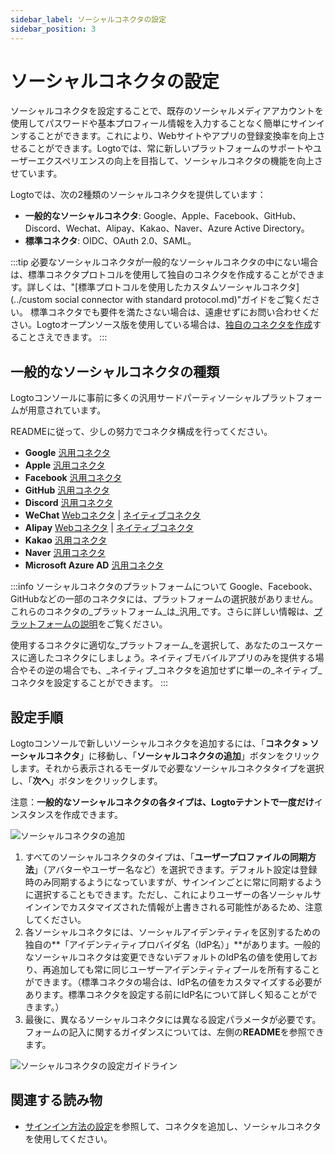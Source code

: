 ```yaml
---
sidebar_label: ソーシャルコネクタの設定
sidebar_position: 3
---
```


# ソーシャルコネクタの設定

ソーシャルコネクタを設定することで、既存のソーシャルメディアアカウントを使用してパスワードや基本プロフィール情報を入力することなく簡単にサインインすることができます。これにより、Webサイトやアプリの登録変換率を向上させることができます。Logtoでは、常に新しいプラットフォームのサポートやユーザーエクスペリエンスの向上を目指して、ソーシャルコネクタの機能を向上させています。

Logtoでは、次の2種類のソーシャルコネクタを提供しています：

- **一般的なソーシャルコネクタ**: Google、Apple、Facebook、GitHub、Discord、Wechat、Alipay、Kakao、Naver、Azure Active Directory。
- **標準コネクタ**: OIDC、OAuth 2.0、SAML。

:::tip
必要なソーシャルコネクタが一般的なソーシャルコネクタの中にない場合は、標準コネクタプロトコルを使用して独自のコネクタを作成することができます。詳しくは、"[標準プロトコルを使用したカスタムソーシャルコネクタ](../custom social connector with standard protocol.md)"ガイドをご覧ください。
標準コネクタでも要件を満たさない場合は、遠慮せずにお問い合わせください。Logtoオープンソース版を使用している場合は、[独自のコネクタを作成](../create-your-connector/)することさえできます。
:::

## 一般的なソーシャルコネクタの種類

Logtoコンソールに事前に多くの汎用サードパーティソーシャルプラットフォームが用意されています。

READMEに従って、少しの努力でコネクタ構成を行ってください。

- **Google** [汎用コネクタ](https://github.com/logto-io/connectors/tree/master/packages/connector-google)
- **Apple** [汎用コネクタ](https://github.com/logto-io/connectors/tree/master/packages/connector-apple)
- **Facebook** [汎用コネクタ](https://github.com/logto-io/connectors/tree/master/packages/connector-facebook)
- **GitHub** [汎用コネクタ](https://github.com/logto-io/connectors/tree/master/packages/connector-github)
- **Discord** [汎用コネクタ](https://github.com/logto-io/connectors/tree/master/packages/connector-discord)
- **WeChat** [Webコネクタ](https://github.com/logto-io/connectors/tree/master/packages/connector-wechat-web) | [ネイティブコネクタ](https://github.com/logto-io/connectors/tree/master/packages/connector-wechat-native)
- **Alipay** [Webコネクタ](https://github.com/logto-io/connectors/tree/master/packages/connector-alipay-web) | [ネイティブコネクタ](https://github.com/logto-io/connectors/tree/master/packages/connector-alipay-native)
- **Kakao** [汎用コネクタ](https://github.com/logto-io/connectors/tree/master/packages/connector-kakao)
- **Naver** [汎用コネクタ](https://github.com/logto-io/connectors/tree/master/packages/connector-naver)
- **Microsoft Azure AD** [汎用コネクタ](https://github.com/logto-io/connectors/tree/master/packages/connector-azuread)

:::info ソーシャルコネクタのプラットフォームについて
Google、Facebook、GitHubなどの一部のコネクタには、プラットフォームの選択肢がありません。これらのコネクタの_プラットフォーム_は_汎用_です。さらに詳しい情報は、[プラットフォームの説明](https://docs.logto.io/docs/references/connectors/#platform)をご覧ください。

使用するコネクタに適切な_プラットフォーム_を選択して、あなたのユースケースに適したコネクタにしましょう。ネイティブモバイルアプリのみを提供する場合やその逆の場合でも、_ネイティブ_コネクタを追加せずに単一の_ネイティブ_コネクタを設定することができます。
:::

## 設定手順

Logtoコンソールで新しいソーシャルコネクタを追加するには、「**コネクタ > ソーシャルコネクタ**」に移動し、「**ソーシャルコネクタの追加**」ボタンをクリックします。それから表示されるモーダルで必要なソーシャルコネクタタイプを選択し、「**次へ**」ボタンをクリックします。

注意：**一般的なソーシャルコネクタの各タイプは、Logtoテナントで一度だけ**インスタンスを作成できます。

![ソーシャルコネクタの追加](./assets/configure-add-social-connector.png)

1. すべてのソーシャルコネクタのタイプは、「**ユーザープロファイルの同期方法**」（アバターやユーザー名など）を選択できます。デフォルト設定は登録時のみ同期するようになっていますが、サインインごとに常に同期するように選択することもできます。ただし、これによりユーザーの各ソーシャルサインインでカスタマイズされた情報が上書きされる可能性があるため、注意してください。
2. 各ソーシャルコネクタには、ソーシャルアイデンティティを区別するための独自の**「アイデンティティプロバイダ名（IdP名）」**があります。一般的なソーシャルコネクタは変更できないデフォルトのIdP名の値を使用しており、再追加しても常に同じユーザーアイデンティティプールを所有することができます。（標準コネクタの場合は、IdP名の値をカスタマイズする必要があります。標準コネクタを設定する前にIdP名について詳しく知ることができます。）
3. 最後に、異なるソーシャルコネクタには異なる設定パラメータが必要です。フォームの記入に関するガイダンスについては、左側の**README**を参照できます。

![ソーシャルコネクタの設定ガイドライン](./assets/configure-social-connector-guideline.png)

## **関連する読み物**

- [サインイン方法の設定](../customize-sie/configure-sign-in-methods/)を参照して、コネクタを追加し、ソーシャルコネクタを使用してください。